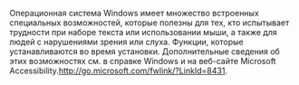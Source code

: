 <Token xmlns:xlink="http://www.w3.org/1999/xlink">Операционная система Windows имеет множество встроенных специальных возможностей, которые полезны для тех, кто испытывает трудности при наборе текста или использовании мыши, а также для людей с нарушениями зрения или слуха. Функции, которые устанавливаются во время установки. Дополнительные сведения об этих возможностях см. в справке Windows и на <externalLink xmlns="http://ddue.schemas.microsoft.com/authoring/2003/5"><linkText>веб-сайте Microsoft Accessibility.</linkText><linkUri>http://go.microsoft.com/fwlink/?LinkId=8431</linkUri></externalLink>.</Token>

<!--HONumber=May16_HO2-->


